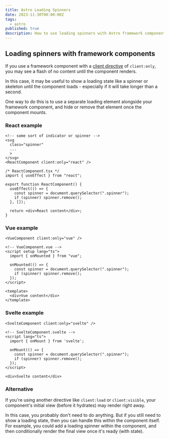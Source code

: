 ```yaml
---
title: Astro Loading Spinners
date: 2023-11-30T00:00:00Z
tags:
  - astro
published: true
description: How to use loading spinners with Astro framework components
---
```


<section>

## Loading spinners with framework components

If you use a framework component with a [client directive](https://docs.astro.build/en/reference/directives-reference/#clientonly) of `client:only`, you may see a flash of no content until the component renders.

In this case, it may be useful to show a loading state like a spinner or skeleton until the component loads - especially if it will take longer than a second.

One way to do this is to use a separate loading element alongside your framework component, and hide or remove that element once the component mounts.

</section>

<section>

### React example

```astro
<!-- some sort of indicator or spinner --> 
<svg
  class="spinner"
  ...
  >
</svg>
<ReactComponent client:only="react" />
```

```tsx
/* ReactComponent.tsx */
import { useEffect } from "react";

export function ReactComponent() {
  useEffect(() => {
    const spinner = document.querySelector(".spinner");
    if (spinner) spinner.remove();
  }, []);

  return <div>React content</div>;
}

```

</section>

<section>

### Vue example

```astro
<VueComponent client:only="vue" />
```

```vue
<!-- VueComponent.vue -->
<script setup lang="ts">
  import { onMounted } from "vue";

  onMounted(() => {
    const spinner = document.querySelector(".spinner");
    if (spinner) spinner.remove();
  });
</script>

<template>
  <div>Vue content</div>
</template>
```

</section>

<section>

### Svelte example

```astro
<SvelteComponent client:only="svelte" />
```

```svelte
<!-- SvelteComponent.svelte -->
<script lang="ts">
  import { onMount } from 'svelte';

  onMount(() => {
    const spinner = document.querySelector(".spinner");
    if (spinner) spinner.remove();
  });
</script>

<div>Svelte content</div>
```

</section>

<section>

### Alternative

If you're using another directive like `client:load` or `client:visible`, your component's initial view (before it hydrates) may render right away. 

In this case, you probably don't need to do anything. But if you still need to show a loading state, then you can handle this within the component itself. For example, you could add a loading spinner within the component, and then conditionally render the final view once it's ready (with state).
</section>
